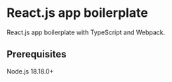 # React.js app boilerplate

React.js app boilerplate with TypeScript and Webpack.   

## Prerequisites

Node.js 18.18.0+  
